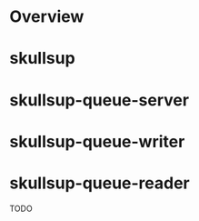 # Overview #

# skullsup #

# skullsup-queue-server #

# skullsup-queue-writer # 

# skullsup-queue-reader # 

TODO
